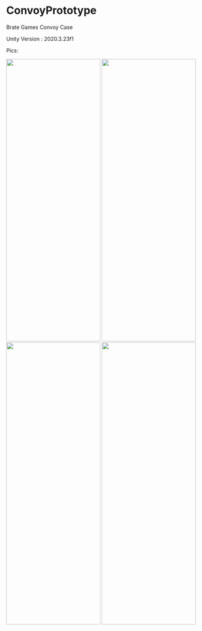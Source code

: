 # ConvoyPrototype
Brate Games Convoy Case

Unity Version : 2020.3.23f1

Pics:

<img src="https://user-images.githubusercontent.com/57791061/159690254-1d5adc53-75d7-4556-88de-381a012e2d8c.jpeg" width="250" height="750">

<img src="https://user-images.githubusercontent.com/57791061/159690277-0cd2ecaa-6903-4179-a08e-50c1de3b7fd7.jpeg" width="250" height="750">

<img src="https://user-images.githubusercontent.com/57791061/159690283-0cbcb6c4-370d-4613-9cdb-893730ccca3e.jpeg" width="250" height="750">

<img src="https://user-images.githubusercontent.com/57791061/159690288-edd061fc-9f23-4a58-83b1-4bf3009d2221.jpeg" width="250" height="750">

